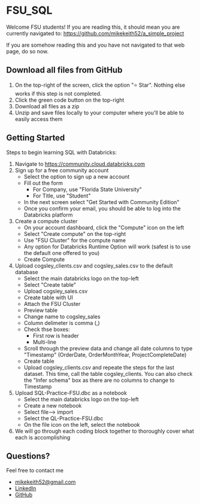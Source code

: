 # FSU_SQL

Welcome FSU students! If you are reading this, it should mean you are currently navigated to: https://github.com/mikekeith52/a_simple_project

If you are somehow reading this and you have not navigated to that web page, do so now.

## Download all files from GitHub
1. On the top-right of the screen, click the option "⭐ Star". Nothing else works if this step is not completed.
2. Click the green code button on the top-right
3. Download all files as a zip
4. Unzip and save files locally to your computer where you'll be able to easily access them

## Getting Started
Steps to begin learning SQL with Databricks:

1. Navigate to https://community.cloud.databricks.com
2. Sign up for a free community account
    - Select the option to sign up a new account
    - Fill out the form
      - For Company, use "Florida State University"
      - For Title, use "Student"
    - In the next screen select "Get Started with Community Edition"
    - Once you confirm your email, you should be able to log into the Databricks platform
3. Create a compute cluster
    - On your account dashboard, click the "Compute" icon on the left
    - Select "Create compute" on the top-right
    - Use "FSU Cluster" for the compute name
    - Any option for Databricks Runtime Option will work (safest is to use the default one offered to you)
    - Create Compute
4. Upload cogsley_clients.csv and cogsley_sales.csv to the default database
    - Select the main databricks logo on the top-left
    - Select "Create table"
    - Upload cogsley_sales.csv
    - Create table with UI
    - Attach the FSU Cluster
    - Preview table
    - Change name to cogsley_sales
    - Column delimeter is comma (,)
    - Check thse boxes:
      - First row is header
      - Multi-line
    - Scroll through the preview data and change all date columns to type "Timestamp" (OrderDate, OrderMonthYear, ProjectCompleteDate)
    - Create table
    - Upload cogsley_clients.csv and repeate the steps for the last dataset. This time, call the table cogsley_clients. You can also check the "Infer schema" box as there are no columns to change to Timestamp
5. Upload SQL-Practice-FSU.dbc as a notebook
    - Select the main databricks logo on the top-left
    - Create a new notebook
    - Select file--> import
    - Select the QL-Practice-FSU.dbc
    - On the file icon on the left, select the notebook
6. We will go through each coding block together to thoroughly cover what each is accomplishing

## Questions?
Feel free to contact me
- mikekeith52@gmail.com
- [LinkedIn](https://www.linkedin.com/in/michaelwkeith/)
- [GitHub](https://github.com/mikekeith52)
